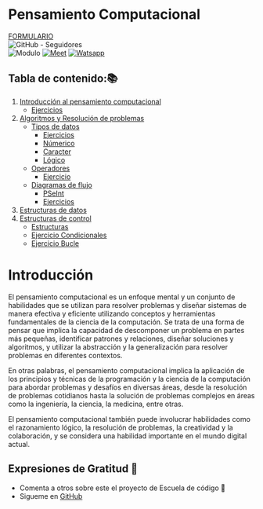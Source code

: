 # Pensamiento Computacional

<!-- _Se puede colocar [Shields](https://shields.io/)_ -->
[FORMULARIO](https://forms.gle/frqHncgBThoXTBYE9)   
![GitHub - Seguidores][a]  
![Modulo][b]
[![Meet][me]][m]
[![Watsapp][wa]][w]
## Tabla de contenido:📚
1. [Introducción al pensamiento computacional][1.p]
    - [Ejercicios][1.e]
1. [Algoritmos y Resolución de problemas][2.p]
    - [Tipos de datos][2.1]
        - [Ejercicios][2.1.e]
        - [Númerico][2.1.nu]
        - [Caracter][2.1.ca]
        - [Lógico][2.1.lo]
    - [Operadores][2.2.p]
        - [Ejercicio][2.2.e]
    - [Diagramas de flujo][2.3.p]
        - [PSeInt][2.3.ps]
        - [Ejercicios][2.3.e]
1. [Estructuras de datos][3.p]
1. [Estructuras de control][4.p]
    - [Estructuras][4.es]
    - [Ejercicio Condicionales][4.e1]
    - [Ejercicio Bucle][4.e2]


# Introducción

El pensamiento computacional es un enfoque mental y un conjunto de habilidades que se utilizan para resolver problemas y diseñar sistemas de manera efectiva y eficiente utilizando conceptos y herramientas fundamentales de la ciencia de la computación. Se trata de una forma de pensar que implica la capacidad de descomponer un problema en partes más pequeñas, identificar patrones y relaciones, diseñar soluciones y algoritmos, y utilizar la abstracción y la generalización para resolver problemas en diferentes contextos.

En otras palabras, el pensamiento computacional implica la aplicación de los principios y técnicas de la programación y la ciencia de la computación para abordar problemas y desafíos en diversas áreas, desde la resolución de problemas cotidianos hasta la solución de problemas complejos en áreas como la ingeniería, la ciencia, la medicina, entre otras.

El pensamiento computacional también puede involucrar habilidades como el razonamiento lógico, la resolución de problemas, la creatividad y la colaboración, y se considera una habilidad importante en el mundo digital actual.

## Expresiones de Gratitud 🎁
* Comenta a otros sobre este el proyecto de Escuela de código 📢
* Sigueme en [GitHub](https://github.com/Alfonso6z)

[a]: https://img.shields.io/github/followers/Alfonso6z?style=social
[b]: https://img.shields.io/badge/Alfonso6z-M%C3%B3dulo%201-purple
[me]: https://img.shields.io/badge/Link-meet-green
[wa]: https://img.shields.io/badge/Link-whatsapp-green
[m]: https://meet.google.com/swv-ozzr-cjc
[w]: https://chat.whatsapp.com/D8HWuDSUdD8A9AUQRdIQWt
[1.p]: https://www.canva.com/design/DAGEwf3kVYA/JPuWJLGk3uj0K3VRQ7hWZQ/view?utm_content=DAGEwf3kVYA&utm_campaign=designshare&utm_medium=link&utm_source=editor
[1.e]: 1_introducción_al_pensamiento_computacional/ejercicios
[2.p]: https://www.canva.com/design/DAGExFlJGqs/kyTRylmSBj0OiIM_Gw41HA/view?utm_content=DAGExFlJGqs&utm_campaign=designshare&utm_medium=link&utm_source=editor
[2.1]: 2_algoritmos_y_resolucion_de_problemas/tipos_de_datos/
[2.1.e]: 2_algoritmos_y_resolucion_de_problemas/tipos_de_datos/ejercicios.md
[2.1.nu]: 2_algoritmos_y_resolucion_de_problemas/tipos_de_datos/numerico.md
[2.1.ca]: 2_algoritmos_y_resolucion_de_problemas/tipos_de_datos/caracter.md
[2.1.lo]: 2_algoritmos_y_resolucion_de_problemas/tipos_de_datos/logico.md
[2.2.p]: https://www.canva.com/design/DAGExR95r98/BRDX4W-3RfdEHp1Aj-JlOg/view?utm_content=DAGExR95r98&utm_campaign=designshare&utm_medium=link&utm_source=editor
[2.2.e]: 2_algoritmos_y_resolucion_de_problemas/operadores/ejercicios.md
[2.3.p]: https://www.canva.com/design/DAF7qi2v3WQ/MXFTa7-bNsPGsJGc3ni4EA/view?utm_content=DAF7qi2v3WQ&utm_campaign=designshare&utm_medium=link&utm_source=editor
[2.3.ps]: 2_algoritmos_y_resolucion_de_problemas/diagramas/README.md
[2.3.e]: 2_algoritmos_y_resolucion_de_problemas/diagramas/ejercicios.md
[3.p]: https://www.canva.com/design/DAGExtxEvLc/zbCYFn4FUSvkHmq_ZJBWZQ/view?utm_content=DAGExtxEvLc&utm_campaign=designshare&utm_medium=link&utm_source=editor
[4.p]: https://www.canva.com/design/DAF7qjBcjV0/gxWHTFO0HDgeMp4aCnjEBw/view?utm_content=DAF7qjBcjV0&utm_campaign=designshare&utm_medium=link&utm_source=editor
[4.es]: 3_EstructurasDeControl/README.md
[4.e1]: 3_EstructurasDeControl/1_condicionales/README.MD
[4.e2]: 3_EstructurasDeControl/2_bucle/README.md

